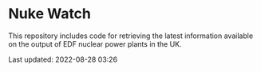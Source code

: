 # Nuke Watch

This repository includes code for retrieving the latest information available on the output of EDF nuclear power plants in the UK.

Last updated: 2022-08-28 03:26